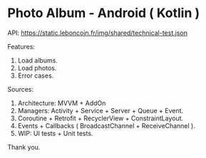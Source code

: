 # Photo Album - Android ( Kotlin )

API:
https://static.leboncoin.fr/img/shared/technical-test.json

Features:
1. Load albums.
3. Load photos.
4. Error cases.

Sources:
1. Architecture: MVVM + AddOn 
2. Managers: Activity + Service + Server + Queue + Event.
3. Coroutine + Retrofit + RecyclerView + ConstraintLayout.
4. Events + Callbacks ( BroadcastChannel + ReceiveChannel ).
5. WIP: UI tests + Unit tests.

Thank you.


